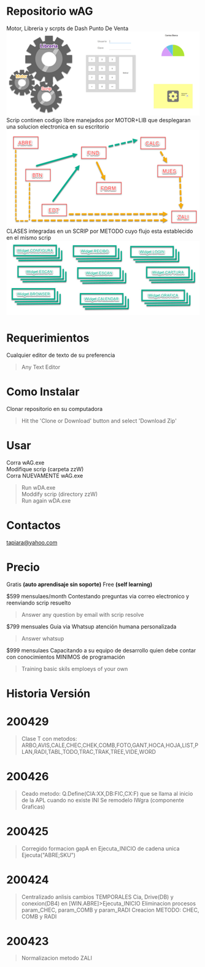 # Repositorio wAG
Motor, Libreria y scrpts de Dash Punto De Venta
![motor+lib+scrps = wDA](https://github.com/rtSoftware/wDA/blob/master/IMAGENES/gitREADME1.jpg)
Scrip continen codigo libre manejados por MOTOR+LIB que desplegaran una solucion electronica en su escritorio
![imagein ilustrativa script](https://github.com/rtSoftware/wDA/blob/master/IMAGENES/gitREADME2.jpg)
CLASES integradas en un SCRIP por METODO cuyo flujo esta establecido en el mismo scrip
![imagein CLASES](https://github.com/rtSoftware/wDA/blob/master/IMAGENES/gitREADME3.jpg)


# Requerimientos
Cualquier editor de texto de su preferencia
>Any Text Editor

# Como Instalar
Clonar repositorio en su computadora
>Hit the 'Clone or Download' button and select 'Download Zip'

# Usar
Corra wAG.exe  
Modifique scrip (carpeta zzW)   
Corra NUEVAMENTE wAG.exe  
>Run wDA.exe  
Moddify scrip (directory zzW)  
Run again wDA.exe  

# Contactos
tapiara@yahoo.com

# Precio
Gratis **(auto aprendisaje sin soporte)**
Free **(self learning)**

$599 mensulaes/month 
Contestando preguntas via correo electronico y reenviando scrip resuelto
>Answer any question by email with scrip resolve

$799 mensuales
Guia via Whatsup atención humana personalizada
>Answer whatsup


$999 mensulaes
Capacitando a su equipo de desarrollo quien debe contar con conocimientos MINIMOS de programación
>Training basic skils emploeys of your own


# **Historia Versión**

# 200429
> Clase T con metodos: ARBO,AVIS,CALE,CHEC,CHEK,COMB,FOTO,GANT,HOCA,HOJA,LIST,PLAN,RADI,TABL,TODO,TRAC,TRAK,TREE,VIDE,WORD
# 200426
> Ceado metodo: Q.Define(CIA:XX,DB:FIC,CX:F) que se llama al inicio de la APL cuando no existe INI
> Se remodelo IWgra (componente Graficas)
# 200425
>Corregido formacion gapA en Ejecuta_INICIO de cadena unica Ejecuta("ABRE;SKU")
# 200424
>Centralizado anlisis cambios TEMPORALES Cia, Drive(DB) y conexion(DB4) en
[WIN.ABRE]>Ejecuta_INICIO
>Eliminacion procesos param_CHEC, param_COMB y param_RADI
>Creacion METODO: CHEC, COMB y RADI
# 200423
>Normalizacion metodo ZALI
